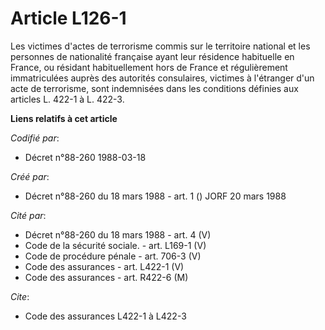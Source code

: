 # Article L126-1

Les victimes d'actes de terrorisme commis sur le territoire national et les personnes de nationalité française ayant leur
résidence habituelle en France, ou résidant habituellement hors de France et régulièrement immatriculées auprès des autorités
consulaires, victimes à l'étranger d'un acte de terrorisme, sont indemnisées dans les conditions définies aux articles L.
422-1 à L. 422-3.

**Liens relatifs à cet article**

_Codifié par_:

  - Décret n°88-260 1988-03-18

_Créé par_:

  - Décret n°88-260 du 18 mars 1988 - art. 1 () JORF 20 mars 1988

_Cité par_:

  - Décret n°88-260 du 18 mars 1988 - art. 4 (V)
  - Code de la sécurité sociale. - art. L169-1 (V)
  - Code de procédure pénale - art. 706-3 (V)
  - Code des assurances - art. L422-1 (V)
  - Code des assurances - art. R422-6 (M)

_Cite_:

  - Code des assurances L422-1 à L422-3
